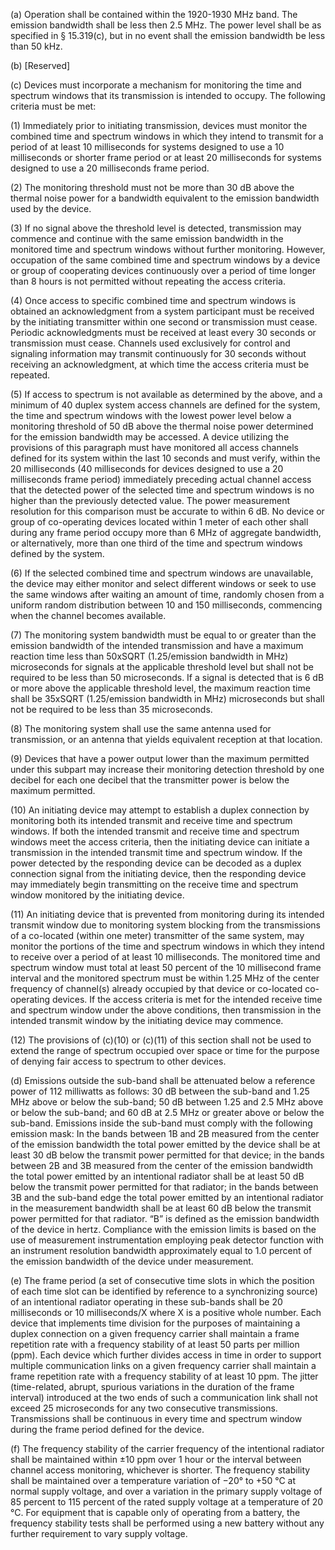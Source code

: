 (a) Operation shall be contained within the 1920-1930 MHz band. The emission bandwidth shall be less then 2.5 MHz. The power level shall be as specified in § 15.319(c), but in no event shall the emission bandwidth be less than 50 kHz.

(b) [Reserved]

(c) Devices must incorporate a mechanism for monitoring the time and spectrum windows that its transmission is intended to occupy. The following criteria must be met:

(1) Immediately prior to initiating transmission, devices must monitor the combined time and spectrum windows in which they intend to transmit for a period of at least 10 milliseconds for systems designed to use a 10 milliseconds or shorter frame period or at least 20 milliseconds for systems designed to use a 20 milliseconds frame period.

(2) The monitoring threshold must not be more than 30 dB above the thermal noise power for a bandwidth equivalent to the emission bandwidth used by the device.

(3) If no signal above the threshold level is detected, transmission may commence and continue with the same emission bandwidth in the monitored time and spectrum windows without further monitoring. However, occupation of the same combined time and spectrum windows by a device or group of cooperating devices continuously over a period of time longer than 8 hours is not permitted without repeating the access criteria.

(4) Once access to specific combined time and spectrum windows is obtained an acknowledgment from a system participant must be received by the initiating transmitter within one second or transmission must cease. Periodic acknowledgments must be received at least every 30 seconds or transmission must cease. Channels used exclusively for control and signaling information may transmit continuously for 30 seconds without receiving an acknowledgment, at which time the access criteria must be repeated.

(5) If access to spectrum is not available as determined by the above, and a minimum of 40 duplex system access channels are defined for the system, the time and spectrum windows with the lowest power level below a monitoring threshold of 50 dB above the thermal noise power determined for the emission bandwidth may be accessed. A device utilizing the provisions of this paragraph must have monitored all access channels defined for its system within the last 10 seconds and must verify, within the 20 milliseconds (40 milliseconds for devices designed to use a 20 milliseconds frame period) immediately preceding actual channel access that the detected power of the selected time and spectrum windows is no higher than the previously detected value. The power measurement resolution for this comparison must be accurate to within 6 dB. No device or group of co-operating devices located within 1 meter of each other shall during any frame period occupy more than 6 MHz of aggregate bandwidth, or alternatively, more than one third of the time and spectrum windows defined by the system.
              

(6) If the selected combined time and spectrum windows are unavailable, the device may either monitor and select different windows or seek to use the same windows after waiting an amount of time, randomly chosen from a uniform random distribution between 10 and 150 milliseconds, commencing when the channel becomes available.

(7) The monitoring system bandwidth must be equal to or greater than the emission bandwidth of the intended transmission and have a maximum reaction time less than 50xSQRT (1.25/emission bandwidth in MHz) microseconds for signals at the applicable threshold level but shall not be required to be less than 50 microseconds. If a signal is detected that is 6 dB or more above the applicable threshold level, the maximum reaction time shall be 35xSQRT (1.25/emission bandwidth in MHz) microseconds but shall not be required to be less than 35 microseconds.

(8) The monitoring system shall use the same antenna used for transmission, or an antenna that yields equivalent reception at that location.

(9) Devices that have a power output lower than the maximum permitted under this subpart may increase their monitoring detection threshold by one decibel for each one decibel that the transmitter power is below the maximum permitted.

(10) An initiating device may attempt to establish a duplex connection by monitoring both its intended transmit and receive time and spectrum windows. If both the intended transmit and receive time and spectrum windows meet the access criteria, then the initiating device can initiate a transmission in the intended transmit time and spectrum window. If the power detected by the responding device can be decoded as a duplex connection signal from the initiating device, then the responding device may immediately begin transmitting on the receive time and spectrum window monitored by the initiating device.

(11) An initiating device that is prevented from monitoring during its intended transmit window due to monitoring system blocking from the transmissions of a co-located (within one meter) transmitter of the same system, may monitor the portions of the time and spectrum windows in which they intend to receive over a period of at least 10 milliseconds. The monitored time and spectrum window must total at least 50 percent of the 10 millisecond frame interval and the monitored spectrum must be within 1.25 MHz of the center frequency of channel(s) already occupied by that device or co-located co-operating devices. If the access criteria is met for the intended receive time and spectrum window under the above conditions, then transmission in the intended transmit window by the initiating device may commence.

(12) The provisions of (c)(10) or (c)(11) of this section shall not be used to extend the range of spectrum occupied over space or time for the purpose of denying fair access to spectrum to other devices.

(d) Emissions outside the sub-band shall be attenuated below a reference power of 112 milliwatts as follows: 30 dB between the sub-band and 1.25 MHz above or below the sub-band; 50 dB between 1.25 and 2.5 MHz above or below the sub-band; and 60 dB at 2.5 MHz or greater above or below the sub-band. Emissions inside the sub-band must comply with the following emission mask: In the bands between 1B and 2B measured from the center of the emission bandwidth the total power emitted by the device shall be at least 30 dB below the transmit power permitted for that device; in the bands between 2B and 3B measured from the center of the emission bandwidth the total power emitted by an intentional radiator shall be at least 50 dB below the transmit power permitted for that radiator; in the bands between 3B and the sub-band edge the total power emitted by an intentional radiator in the measurement bandwidth shall be at least 60 dB below the transmit power permitted for that radiator. “B” is defined as the emission bandwidth of the device in hertz. Compliance with the emission limits is based on the use of measurement instrumentation employing peak detector function with an instrument resolution bandwidth approximately equal to 1.0 percent of the emission bandwidth of the device under measurement.
              

(e) The frame period (a set of consecutive time slots in which the position of each time slot can be identified by reference to a synchronizing source) of an intentional radiator operating in these sub-bands shall be 20 milliseconds or 10 milliseconds/X where X is a positive whole number. Each device that implements time division for the purposes of maintaining a duplex connection on a given frequency carrier shall maintain a frame repetition rate with a frequency stability of at least 50 parts per million (ppm). Each device which further divides access in time in order to support multiple communication links on a given frequency carrier shall maintain a frame repetition rate with a frequency stability of at least 10 ppm. The jitter (time-related, abrupt, spurious variations in the duration of the frame interval) introduced at the two ends of such a communication link shall not exceed 25 microseconds for any two consecutive transmissions. Transmissions shall be continuous in every time and spectrum window during the frame period defined for the device.

(f) The frequency stability of the carrier frequency of the intentional radiator shall be maintained within ±10 ppm over 1 hour or the interval between channel access monitoring, whichever is shorter. The frequency stability shall be maintained over a temperature variation of −20° to +50 °C at normal supply voltage, and over a variation in the primary supply voltage of 85 percent to 115 percent of the rated supply voltage at a temperature of 20 °C. For equipment that is capable only of operating from a battery, the frequency stability tests shall be performed using a new battery without any further requirement to vary supply voltage.

